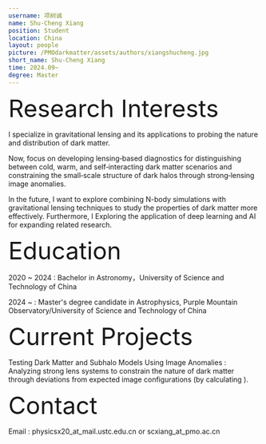 ```yaml
---
username: 项树诚
name: Shu-Cheng Xiang
position: Student
location: China
layout: people
picture: /PMOdarkmatter/assets/authors/xiangshucheng.jpg
short_name: Shu-Cheng Xiang
time: 2024.09~
degree: Master
---
```


<font size="10">Research Interests</font>

I specialize in gravitational lensing and its applications to probing the nature and distribution of dark matter.

Now, focus on developing lensing‐based diagnostics for distinguishing between cold, warm, and self‐interacting dark matter scenarios and constraining the small‐scale structure of dark halos through strong‐lensing image anomalies.

In the future, I want to explore combining N-body simulations with gravitational lensing techniques to study the properties of dark matter more effectively. Furthermore, I Exploring the application of deep learning and AI for expanding related research.

<font size="10">Education</font>

2020 ~ 2024 : Bachelor in Astronomy，University of Science and Technology of China

2024 ~ : Master's degree candidate in Astrophysics, Purple Mountain Observatory/University
of Science and Technology of China

<font size="10">Current Projects</font>

Testing Dark Matter and Subhalo Models Using Image Anomalies : Analyzing strong lens
systems to constrain the nature of dark matter through deviations from expected image
configurations (by calculating ).

<font size="10">Contact</font>

Email : physicsx20_at_mail.ustc.edu.cn or scxiang_at_pmo.ac.cn
